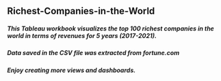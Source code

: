 ## Richest-Companies-in-the-World
##### This Tableau workbook visualizes the top 100 richest companies in the world in terms of revenues for 5 years (2017-2021).
##### Data saved in the CSV file was extracted from fortune.com
##### Enjoy creating more views and dashboards.
